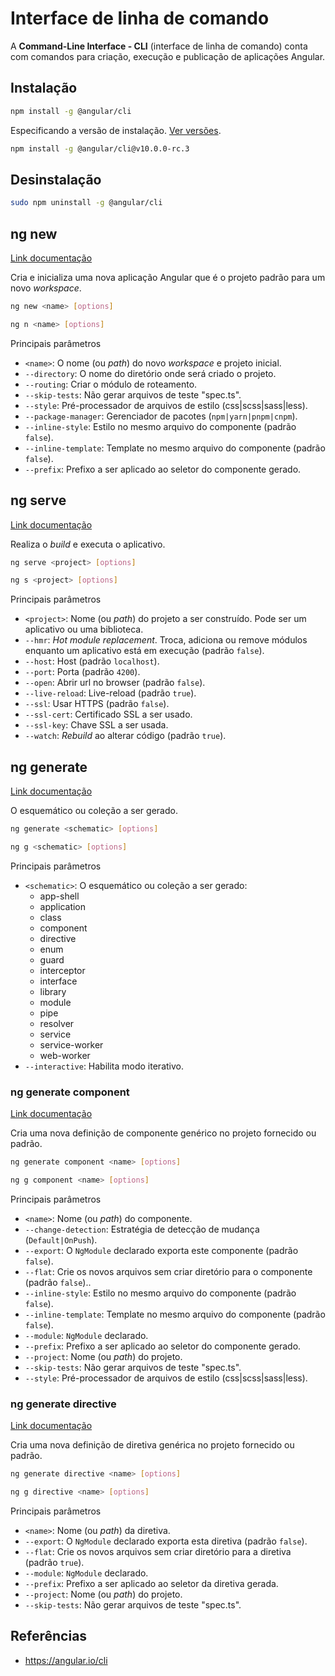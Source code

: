 # Interface de linha de comando

A **Command-Line Interface - CLI**  (interface de linha de comando) conta com comandos para criação, execução e publicação de aplicações Angular.

## Instalação

```bash
npm install -g @angular/cli
```

Especificando a versão de instalação. [Ver versões](https://github.com/angular/angular-cli/releases).

```bash
npm install -g @angular/cli@v10.0.0-rc.3
```

## Desinstalação

```bash
sudo npm uninstall -g @angular/cli
```

## ng new

[Link documentação](https://angular.io/cli/new)

Cria e inicializa uma nova aplicação Angular que é o projeto padrão para um novo *workspace*.

```bash
ng new <name> [options]

ng n <name> [options]
```

Principais parâmetros

- `<name>`: O nome (ou *path*) do novo *workspace* e projeto inicial.
- `--directory`: O nome do diretório onde será criado o projeto.
- `--routing`: Criar o módulo de roteamento.
- `--skip-tests`: Não gerar arquivos de teste "spec.ts".
- `--style`: Pré-processador de arquivos de estilo (css|scss|sass|less).
- `--package-manager`: Gerenciador de pacotes (`npm|yarn|pnpm|cnpm`).
- `--inline-style`: Estilo no mesmo arquivo do componente (padrão `false`).
- `--inline-template`: Template no mesmo arquivo do componente (padrão `false`).
- `--prefix`: Prefixo a ser aplicado ao seletor do componente gerado.


## ng serve

[Link documentação](https://angular.io/cli/serve)

Realiza o *build* e executa o aplicativo.

```bash
ng serve <project> [options]

ng s <project> [options]
```

Principais parâmetros

- `<project>`: Nome (ou *path*) do projeto a ser construído. Pode ser um aplicativo ou uma biblioteca.
- `--hmr`: *Hot module replacement*. Troca, adiciona ou remove módulos enquanto um aplicativo está em execução (padrão `false`).
- `--host`: Host (padrão `localhost`).
- `--port`: Porta (padrão `4200`).
- `--open`: Abrir url no browser (padrão `false`).
- `--live-reload`: Live-reload (padrão `true`).
- `--ssl`: Usar HTTPS (padrão `false`).
- `--ssl-cert`: Certificado SSL a ser usado.
- `--ssl-key`: Chave SSL a ser usada.
- `--watch`: *Rebuild* ao alterar código (padrão `true`).

## ng generate

[Link documentação](https://angular.io/cli/generate)

O esquemático ou coleção a ser gerado.

```bash
ng generate <schematic> [options]

ng g <schematic> [options]
```

Principais parâmetros

- `<schematic>`: O esquemático ou coleção a ser gerado:
    - app-shell
    - application
    - class
    - component
    - directive
    - enum
    - guard
    - interceptor
    - interface
    - library
    - module
    - pipe
    - resolver
    - service
    - service-worker
    - web-worker
- `--interactive`: Habilita modo iterativo.

### ng generate component

[Link documentação](https://angular.io/cli/generate#component)

Cria uma nova definição de componente genérico no projeto fornecido ou padrão.

```bash
ng generate component <name> [options]

ng g component <name> [options]
```

Principais parâmetros

- `<name>`: Nome (ou *path*) do componente.
- `--change-detection`: Estratégia de detecção de mudança (`Default|OnPush`).
- `--export`: O `NgModule` declarado exporta este componente (padrão `false`).
- `--flat`: Crie os novos arquivos sem criar diretório para o componente (padrão `false`)..
- `--inline-style`: Estilo no mesmo arquivo do componente (padrão `false`).
- `--inline-template`: Template no mesmo arquivo do componente (padrão `false`).
- `--module`: `NgModule` declarado.
- `--prefix`: Prefixo a ser aplicado ao seletor do componente gerado.
- `--project`: Nome (ou *path*) do projeto.
- `--skip-tests`: Não gerar arquivos de teste "spec.ts".
- `--style`: Pré-processador de arquivos de estilo (css|scss|sass|less).

### ng generate directive

[Link documentação](https://angular.io/cli/generate#directive)

Cria uma nova definição de diretiva genérica no projeto fornecido ou padrão.

```bash
ng generate directive <name> [options]

ng g directive <name> [options]
```

Principais parâmetros

- `<name>`: Nome (ou *path*) da diretiva.
- `--export`: O `NgModule` declarado exporta esta diretiva (padrão `false`).
- `--flat`: Crie os novos arquivos sem criar diretório para a diretiva (padrão `true`).
- `--module`: `NgModule` declarado.
- `--prefix`: Prefixo a ser aplicado ao seletor da diretiva gerada.
- `--project`: Nome (ou *path*) do projeto.
- `--skip-tests`: Não gerar arquivos de teste "spec.ts".

## Referências

- <https://angular.io/cli>
